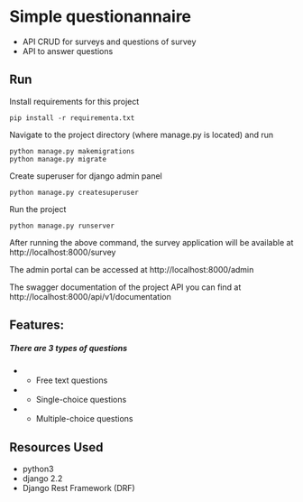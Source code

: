 # Simple questionannaire
* API CRUD for surveys and questions of survey
* API to answer questions

## Run  
Install requirements for this project
```
pip install -r requirementa.txt
```
Navigate to the project directory (where manage.py is located) and run
```
python manage.py makemigrations
python manage.py migrate
```
Create superuser for django admin panel
```
python manage.py createsuperuser
```
Run the project
```
python manage.py runserver
```
After running the above command, the survey application will be available at http://localhost:8000/survey 

The admin portal can be accessed at http://localhost:8000/admin

The swagger documentation of the project API you can find at http://localhost:8000/api/v1/documentation

## Features:
##### There are 3 types of questions
* * Free text questions
* * Single-choice questions
* * Multiple-choice questions

## Resources Used
* python3
* django 2.2
* Django Rest Framework (DRF)
